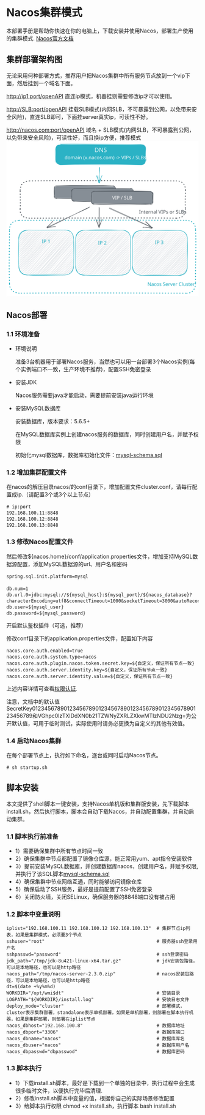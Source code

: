 # Nacos集群模式
本部署手册是帮助你快速在你的电脑上，下载安装并使用Nacos，部署生产使用的集群模式. [Nacos官方文档](https://nacos.io/docs/latest/what-is-nacos/)

## 集群部署架构图
无论采用何种部署方式，推荐用户把Nacos集群中所有服务节点放到一个vip下面，然后挂到一个域名下面。

<http://ip1:port/openAPI> 直连ip模式，机器挂则需要修改ip才可以使用。

<http://SLB:port/openAPI> 挂载SLB模式(内网SLB，不可暴露到公网，以免带来安全风险)，直连SLB即可，下面挂server真实ip，可读性不好。

<http://nacos.com:port/openAPI> 域名 + SLB模式(内网SLB，不可暴露到公网，以免带来安全风险)，可读性好，而且换ip方便，推荐模式
<img alt="nacos-cluster-mode" src="../pics/nacos-cluster-mode.svg">

## Nacos部署

### 1.1 环境准备
+ 环境说明 

   准备3台机器用于部署Nacos服务，当然也可以用一台部署3个Nacos实例(每个实例端口不一致，生产环境不推荐)，配置SSH免密登录
+ 安装JDK

  Nacos服务需要java才能启动，需要提前安装java运行环境
+ 安装MySQL数据库

  安装数据库，版本要求：5.6.5+
  
  在MySQL数据库实例上创建nacos服务的数据库，同时创建用户名，并赋予权限
  
  初始化mysql数据库，数据库初始化文件：[mysql-schema.sql](mysql-schema.sql)
  
### 1.2 增加集群配置文件
在nacos的解压目录nacos/的conf目录下，增加配置文件cluster.conf，请每行配置成ip.（请配置3个或3个以上节点）
```
# ip:port
192.168.100.11:8848
192.168.100.12:8848
192.168.100.13:8848
```

### 1.3 修改Nacos配置文件
然后修改${nacos.home}/conf/application.properties文件，增加支持MySQL数据源配置，添加MySQL数据源的url、用户名和密码
```
spring.sql.init.platform=mysql

db.num=1
db.url.0=jdbc:mysql://${mysql_host}:${mysql_port}/${nacos_database}?characterEncoding=utf8&connectTimeout=1000&socketTimeout=3000&autoReconnect=true
db.user=${mysql_user}
db.password=${mysql_password}
```
开启默认鉴权插件（可选，推荐）

修改conf目录下的application.properties文件，配置如下内容
```
nacos.core.auth.enabled=true
nacos.core.auth.system.type=nacos
nacos.core.auth.plugin.nacos.token.secret.key=${自定义，保证所有节点一致}
nacos.core.auth.server.identity.key=${自定义，保证所有节点一致}
nacos.core.auth.server.identity.value=${自定义，保证所有节点一致}
```

上述内容详情可查看[权限认证](https://nacos.io/docs/latest/plugin/auth-plugin/).

注意，文档中的默认值SecretKey012345678901234567890123456789012345678901234567890123456789和VGhpc0lzTXlDdXN0b21TZWNyZXRLZXkwMTIzNDU2Nzg=为公开默认值，可用于临时测试，实际使用时请务必更换为自定义的其他有效值。


### 1.4 启动Nacos集群

在每个部署节点上，执行如下命名，逐台或同时启动Nacos节点。

```
# sh startup.sh
```

## 脚本安装
本文提供了shell脚本一键安装，支持Nacos单机版和集群版安装，先下载脚本install.sh，然后执行脚本，脚本会自动下载Nacos，并自动配置集群，并自动启动集群。

### 1.1 脚本执行前准备
+ 1）需要确保集群中所有节点时间一致
+ 2）确保集群中节点都配置了镜像仓库源，能正常用yum、apt指令安装软件
+ 3）提前安装MySQL数据库，并创建数据库nacos，创建用户名，并赋予权限, 并执行了该SQL脚本[mysql-schema.sql](mysql-schema.sql)
+ 4）确保集群中节点网络互通，同时能够访问镜像仓库
+ 5）确保启动了SSH服务，最好是提前配置了SSH免密登录
+ 6）关闭防火墙，关闭SELinux，确保服务器的8848端口没有被占用

### 1.2 脚本中变量说明
```
iplist="192.168.100.11 192.168.100.12 192.168.100.13"  # 集群节点ip列表，如果是集群模式，必须要3个节点
sshuser="root"                                         # 服务器ssh登录用户名
sshpasswd="password"                                   # ssh登录密码
jdk_path="/tmp/jdk-8u421-linux-x64.tar.gz"             # jdk安装包路径，可以是本地路径，也可以是http路径
nacos_path="/tmp/nacos-server-2.3.0.zip"               # nacos安装包路径，可以是本地路径，也可以是http路径
dt=$(date +%y%m%d)
WORKDIR="/opt/wmi$dt"                                  # 安装目录
LOGPATH="${WORKDIR}/install.log"                       # 安装日志文件
deploy_mode="cluster"                                  # 部署模式，cluster表示集群部署，standalone表示单机部署，如果是单机部署，则部署在脚本执行机器，如果是集群部署，则部署在iplist节点
nacos_dbhost="192.168.100.8"                           # 数据库地址
nacos_dbport="3306"                                    # 数据库端口
nacos_dbname="nacos"                                   # 数据库库名
nacos_dbuser="nacos"                                   # 数据库用户名
nacos_dbpasswd="dbpasswod"                             # 数据库密码
```

### 1.3 脚本执行
+ 1）下载install.sh脚本，最好是下载到一个单独的目录中，执行过程中会生成很多临时文件，以便执行完毕后清理.
+ 2）修改install.sh脚本中变量的值，根据你自己的实际场景修改配置
+ 3）给脚本执行权限 chmod +x install.sh，执行脚本 bash install.sh
